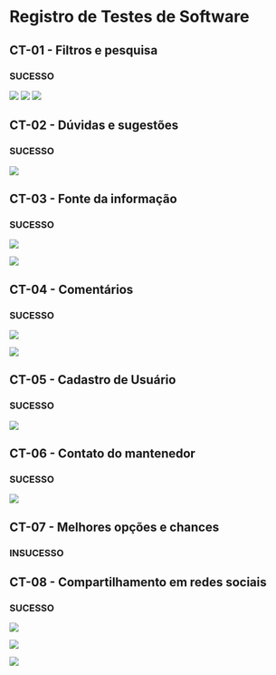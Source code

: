 # Registro de Testes de Software

## CT-01 - Filtros e pesquisa

### SUCESSO

![](https://github.com/ICEI-PUC-Minas-PMV-ADS/pmv-ads-2022-2-e1-proj-web-t10-projeto_site_prouni_ads_turma10/blob/main/Funcionalidades/Filtro.png)
![](https://github.com/ICEI-PUC-Minas-PMV-ADS/pmv-ads-2022-2-e1-proj-web-t10-projeto_site_prouni_ads_turma10/blob/main/Funcionalidades/Manuscrita.png)
![](https://github.com/ICEI-PUC-Minas-PMV-ADS/pmv-ads-2022-2-e1-proj-web-t10-projeto_site_prouni_ads_turma10/blob/main/Funcionalidades/manuscrita%202.png)

## CT-02 - Dúvidas e sugestões 

### SUCESSO

![](https://github.com/ICEI-PUC-Minas-PMV-ADS/pmv-ads-2022-2-e1-proj-web-t10-projeto_site_prouni_ads_turma10/blob/main/Funcionalidades/Duvidas%20ou%20sugestoes.png)

## CT-03 - Fonte da informação

### SUCESSO

![](https://github.com/ICEI-PUC-Minas-PMV-ADS/pmv-ads-2022-2-e1-proj-web-t10-projeto_site_prouni_ads_turma10/blob/main/Funcionalidades/Fonte%20da%20Informacao.png)

![](https://github.com/ICEI-PUC-Minas-PMV-ADS/pmv-ads-2022-2-e1-proj-web-t10-projeto_site_prouni_ads_turma10/blob/main/Funcionalidades/Fonte%20da%20Informacao%202.png)

## CT-04 - Comentários

### SUCESSO

![](https://github.com/ICEI-PUC-Minas-PMV-ADS/pmv-ads-2022-2-e1-proj-web-t10-projeto_site_prouni_ads_turma10/blob/main/Funcionalidades/Comentar.png)

![](https://github.com/ICEI-PUC-Minas-PMV-ADS/pmv-ads-2022-2-e1-proj-web-t10-projeto_site_prouni_ads_turma10/blob/main/Funcionalidades/Visualizar%20Comentarios.png)


## CT-05 - Cadastro de Usuário

### SUCESSO

![](https://github.com/ICEI-PUC-Minas-PMV-ADS/pmv-ads-2022-2-e1-proj-web-t10-projeto_site_prouni_ads_turma10/blob/main/Template%20do%20Site/Cadastro.png)

## CT-06 - Contato do mantenedor

### SUCESSO

![](https://github.com/ICEI-PUC-Minas-PMV-ADS/pmv-ads-2022-2-e1-proj-web-t10-projeto_site_prouni_ads_turma10/blob/main/Funcionalidades/Contato%20do%20Mantenedor.png)

## CT-07 - Melhores opções e chances

### INSUCESSO

## CT-08 - Compartilhamento em redes sociais

### SUCESSO

![](https://github.com/ICEI-PUC-Minas-PMV-ADS/pmv-ads-2022-2-e1-proj-web-t10-projeto_site_prouni_ads_turma10/blob/main/Funcionalidades/Redes%20Sociais.png) 

![](https://github.com/ICEI-PUC-Minas-PMV-ADS/pmv-ads-2022-2-e1-proj-web-t10-projeto_site_prouni_ads_turma10/blob/main/Funcionalidades/Redes%20Sociais%202.png) 

![](https://github.com/ICEI-PUC-Minas-PMV-ADS/pmv-ads-2022-2-e1-proj-web-t10-projeto_site_prouni_ads_turma10/blob/main/Funcionalidades/Redes%20Sociais%203.png) 

